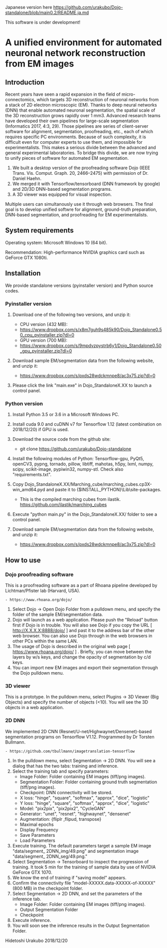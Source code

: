 Japanese version here
<https://github.com/urakubo/Dojo-standalone/blob/main0.2/README.ja.md>

This software is under development!

# A unified environment for automated neuronal network reconstruction from EM images

## Introduction
Recent years have seen a rapid expansion in the field of micro-connectomics, which targets 3D reconstruction of neuronal networks from a stack of 2D electron microscopic (EM). Thanks to deep neural networks (DNN) that enable automated neuronal segmentation, the spatial scale of the 3D reconstruction grows rapidly over 1 mm3. Advanced research teams have developed their own pipelines for large-scale segmentation (Informatics 2017, 4:3, 29). Those pipelines are series of client-server software for alignment, segmentation, proofreading, etc., each of which requires specific PC environments. Because of such complexity, it is difficult even for computer experts to use them, and impossible for experimentalists. This makes a serious divide between the advanced and general experimental laboratories.
   To bridge this divide, we are now trying to unify pieces of software for automated EM segmentation. 
1.	We built a desktop version of the proofreading software Dojo (IEEE Trans. Vis. Comput. Graph. 20, 2466–2475) with permission of Dr. Daniel Haehn.
2.	We merged it with Tensorflow/tensorboard (DNN framework by google) and 2D/3D DNN-based segmentation programs. 
3.	A 3D viewer was equipped for visual inspection. 

Multiple users can simultanously use it through web browsers. The final goal is to develop unified softwre for alignment, ground-truth preparation, DNN-based segmentation, and proofreading for EM experimentalists.

## System requirements
Operating system: Microsoft Windows 10 (64 bit).

Recommendation: High-performance NVIDIA graphics card such as GeForce GTX 1080ti.

## Installation
We provide standalone versions (pyinstaller version) and Python source codes.

### Pyinstaller version 

1.	Download one of the following two versions, and unzip it:
	- CPU version (432 MB): 
   	- <https://www.dropbox.com/s/x8m7guh9s485k90/Dojo_Standalone0.50_cpu_pyinstaller.zip?dl=0>
   	- GPU version (700 MB):
   	- <https://www.dropbox.com/s/9mpdvzpystrb6y1/Dojo_Standalone0.50_gpu_pyinstaller.zip?dl=0>

2.	Download sample EM/segmentation data from the following website, and unzip it:
   	- <https://www.dropbox.com/s/pxds28wdckmnpe8/ac3x75.zip?dl=0>

3.	Please click the link "main.exe" in Dojo_StandaloneX.XX to launch a control panel.


### Python version 
1.	Install Python 3.5 or 3.6 in a Microsoft Windows PC.
2.	Install cuda 9.0 and cuDNN v7 for Tensorflow 1.12 (latest combination on 2018/12/20) if GPU is used.
3.	Download the source code from the github site:
   	- git clone https://github.com/urakubo/Dojo-standalone
4. Install the following modules of Python: Tensorflow-gpu, PyQt5, openCV3, pypng, tornado, pillow, 
libtiff, mahotas, h5py, lxml, numpy, scipy, scikit-image, pypiwin32, numpy-stl. Check also "requirements.txt". 
5. Copy Dojo_StandaloneX.XX/Marching_cube/marching_cubes.cp3X-win_amd64.pyd and paste it to {$INSTALL_PYTHON}\Lib\site-packages.

	- This is the compiled marching cubes from ilastik. https://github.com/ilastik/marching_cubes

6. Execute "python main.py" in the Dojo_StandaloneX.XX/ folder to see a control panel.

7. Download sample EM/segmentation data from the following website, and unzip it:
   	- https://www.dropbox.com/s/pxds28wdckmnpe8/ac3x75.zip?dl=0


## How to use
### Dojo proofreading software
This is a proofreading software as a part of Rhoana pipeline developed by Lichtman/Pfister lab (Harvard, USA).

	- https://www.rhoana.org/dojo/
	
1. Select Dojo -> Open Dojo Folder from a pulldown menu, and specify the folder of the sample EM/segmentation data.
2. Dojo will launch as a web application. Please push the "Reload" button first if Dojo is in trouble. You will also see Dojo if you copy the URL [ http://X.X.X.X:8888/dojo/ ] and past it to the address bar of the other web browser. You can also use Dojo through in the  web browsers in other PCs within the same LAN.
3.	The usage of Dojo is described in the original web page [ https://www.rhoana.org/dojo/ ] . Briefly, you can move between the layers by w/s keys, and change the opacity of segmentation by c/d keys.
4.	You can import new EM images and export their segmentation through the Dojo pulldown menu. 


### 3D viewer
This is a prototype. In the pulldown menu, select Plugins -> 3D Viewer (Big Objects) and specify the number of objects (<10). You will see the 3D objects in a web application.


### 2D DNN
We implemented 2D CNN (Resnet/U-net/Highwaynet/Densenet)-based segmentation programs on Tensorflow V1.12. Programmed by Dr Torsten Bullmann.

	- https://github.com/tbullmann/imagetranslation-tensorflow

1.	In the pulldown menu, select Segmentation -> 2D DNN. You will see a dialog that has the two tabs: training and inference.
2.	Select the training tab and specify parameters:
	- Image Folder:	Folder containing EM images (tiff/png images).
	- Segmentation Folder: Folder containing ground truth segmentation (tiff/png images).
	- Checkpoint:	DNN connectivity will be stored.
	- X loss:	"hinge", "square", "softmax", "approx", "dice", "logistic"
	- Y loss:	"hinge", "square", "softmax", "approx", "dice", "logistic"
	- Model:	"pix2pix", "pix2pix2", "CycleGAN"
	- Generator:	"unet", "resnet", "highwaynet", "densenet"
	- Augmentation:	{fliplr  ,flipud, transpose} 
	- Maximal epochs
	- Display Frequency
	- Save Parameters
	- Load Parameters
3. Execute training. The default parameters target a sample EM image "data/segment_ 2DNN_img/49.png" and segmentation image "data/segment_ 2DNN_seg/49.png."
4. Select Segmentation -> Tensorboard to inspect the progression of training. It took 5 min for the training of sample data by use of NVIDIA GeForce GTX 1070.
5. We know the end of training if "saving model" appears.
6. Confirm the connectivity file "model-XXXXX.data-XXXXX-of-XXXXX" (800 MB) in the checkpoint folder. 
9. Select Segmentation -> 2D DNN, and set the parameters of the inference tab.
	- Image Folder:	Folder containing EM images (tiff/png images).
   	- Output Segmentation Folder 
	- Checkpoint 
10. Execute inference.
11. You will soon see the inference results in the Output Segmentation Folder.

Hidetoshi Urakubo
2018/12/20

